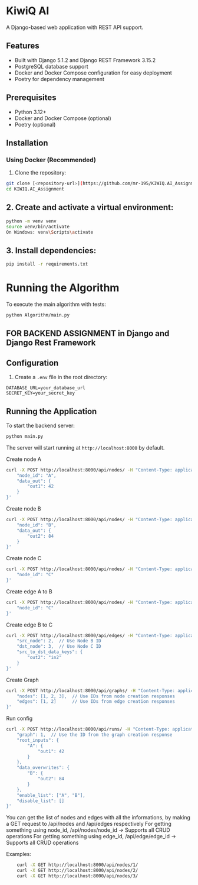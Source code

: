 # KiwiQ AI

A Django-based web application with REST API support.

## Features

- Built with Django 5.1.2 and Django REST Framework 3.15.2
- PostgreSQL database support
- Docker and Docker Compose configuration for easy deployment
- Poetry for dependency management

## Prerequisites

- Python 3.12+
- Docker and Docker Compose (optional)
- Poetry (optional)

## Installation

### Using Docker (Recommended)

1. Clone the repository:



```bash
git clone [<repository-url>](https://github.com/mr-195/KIWIQ.AI_Assignment.git)
cd KIWIQ.AI_Assignment 
```

## 2. Create and activate a virtual environment:
```bash
python -m venv venv
source venv/bin/activate 
On Windows: venv\Scripts\activate
```


## 3. Install dependencies:

```bash
pip install -r requirements.txt
```

# Running the Algorithm

To execute the main algorithm with tests:

```bash
python Algorithm/main.py
```

## FOR BACKEND ASSIGNMENT in Django and Django Rest Framework

## Configuration
<!-- You can skip this (only needed for external database connections) -->
1. Create a `.env` file in the root directory:
```
DATABASE_URL=your_database_url
SECRET_KEY=your_secret_key
```

## Running the Application

To start the backend server:
```bash
python main.py
```

The server will start running at `http://localhost:8000` by default.

<!-- Using curl  -->
Create node A
```bash
curl -X POST http://localhost:8000/api/nodes/ -H "Content-Type: application/json" -d '{
    "node_id": "A",
    "data_out": {
        "out1": 42
    }
}'
```

Create node B
```bash
curl -X POST http://localhost:8000/api/nodes/ -H "Content-Type: application/json" -d '{
    "node_id": "B",
    "data_out": {
        "out2": 84
    }
}'
```

Create node C
```bash
curl -X POST http://localhost:8000/api/nodes/ -H "Content-Type: application/json" -d '{
    "node_id": "C"
}'
```

Create edge A to B
```bash
curl -X POST http://localhost:8000/api/nodes/ -H "Content-Type: application/json" -d '{
    "node_id": "C"
}'
```


Create edge B to C

```bash
curl -X POST http://localhost:8000/api/edges/ -H "Content-Type: application/json" -d '{
    "src_node": 2,  // Use Node B ID
    "dst_node": 3,  // Use Node C ID
    "src_to_dst_data_keys": {
        "out2": "in2"
    }
}'
```

Create Graph
```bash
curl -X POST http://localhost:8000/api/graphs/ -H "Content-Type: application/json" -d '{
    "nodes": [1, 2, 3],  // Use IDs from node creation responses
    "edges": [1, 2]      // Use IDs from edge creation responses
}'
```

Run config

```bash
curl -X POST http://localhost:8000/api/runs/ -H "Content-Type: application/json" -d '{
    "graph": 1,  // Use the ID from the graph creation response
    "root_inputs": {
        "A": {
            "out1": 42
        }
    },
    "data_overwrites": {
        "B": {
            "out2": 84
        }
    },
    "enable_list": ["A", "B"],
    "disable_list": []
}'
```
You can get the list of nodes and edges with all the informations, by making a GET request to /api/nodes and /api/edges respectively
For getting something using node_id, /api/nodes/node_id -> Supports all CRUD operations
For getting something using edge_id, /api/edge/edge_id -> Supports all CRUD operations

Examples:
```bash
    curl -X GET http://localhost:8000/api/nodes/1/
    curl -X GET http://localhost:8000/api/nodes/2/
    curl -X GET http://localhost:8000/api/nodes/3/
```
